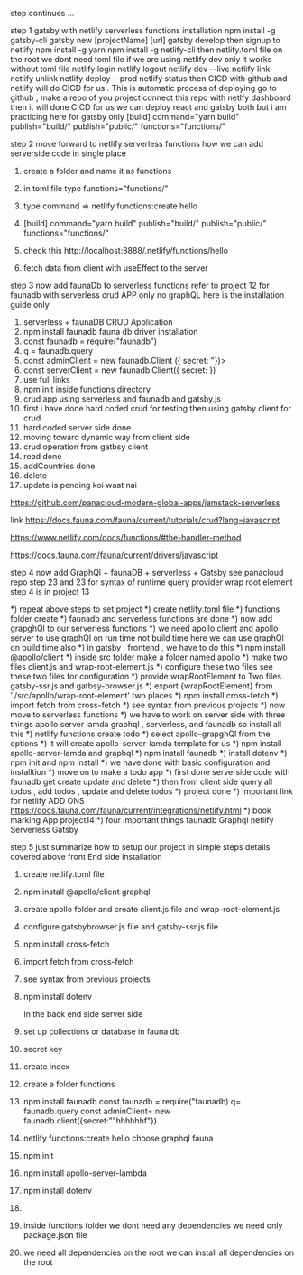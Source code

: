 step continues ...

step 1
gatsby with netlify serverless functions
installation
npm install -g gatsby-cli
gatsby new [projectName] [url]
gatsby develop
then
signup to netlify
npm install -g yarn
npm install -g netlify-cli
then
netlify.toml file on the root we dont need toml file if we are using netlify dev only it works without toml file 
netlify login
netlify logout
netlify dev --live
netlify link
netlify unlink
netlify deploy --prod
netlify status
then CICD with github and netlify will do CICD for us . This is  automatic process of deploying
go to github ,
make a repo of you project connect this repo with netlfy dashboard then it will done CICD for us 
we can deploy react and gatsby both
but i am practicing here for gatsby only 
[build]
command="yarn build"
publish="build/"
publish="public/"
functions="functions/"

step 2 move forward to netlify serverless functions how we can add serverside code in single place 
1) create a folder and name it  as functions
2) in toml file type functions="functions/"
2) type command => netlify functions:create hello
3)  [build]
        command="yarn build"
        publish="build/"
        publish="public/"
        functions="functions/"
4) check this 
http://localhost:8888/.netlify/functions/hello

5) fetch data from client with useEffect to the server  

step 3 now add faunaDb to serverless functions
 refer to project 12  for faunadb with serverless crud APP only no graphQL 
here is the installation guide only


1) serverless + faunaDB CRUD Application
2) npm install faunadb  fauna db driver installation
3) const faunadb = require("faunadb") 
4) q = faunadb.query
5) const adminClient = new faunadb.Client ({ secret: "})>
6) const serverClient = new faunadb.Client({ secret:  })
7) use full links
8) npm init inside functions directory 
9) crud app using serverless and faunadb and gatsby.js 
10) first i have done hard coded crud for testing then using gatsby client for crud 
11) hard coded server side done 
12) moving toward dynamic way from client side 
13) crud operation from gatbsy client 
14) read done
15) addCountries done
16) delete 
17) update is pending  koi waat nai 

https://github.com/panacloud-modern-global-apps/jamstack-serverless

link https://docs.fauna.com/fauna/current/tutorials/crud?lang=javascript

https://www.netlify.com/docs/functions/#the-handler-method

https://docs.fauna.com/fauna/current/drivers/javascript

 step 4 now add GraphQl + faunaDB + serverless + Gatsby 
  see panacloud repo step 23 and 23 for syntax of runtime query provider wrap root element
 step 4 is in project 13 

*) repeat above steps to set project
*) create netlify.toml file
*) functions folder create
*) faunadb and serverless functions are done 
*) now add grapghQl to our serverless functions 
*) we need apollo client and apollo server to use graphQl  on run time not build time here we can use graphQl on build time also 
*) in gatsby , frontend , we have to do this
*) npm install @apollo/client
*) inside src folder make a folder named apollo 
*) make two files client.js and wrap-root-element.js
*) configure these  two files  see  these two files for configuration
*) provide wrapRootElement  to Two files gatsby-ssr.js and gatbsy-browser.js
*) export {wrapRootElement} from './src/apollo/wrap-root-element' two places 
*) npm install cross-fetch 
*) import fetch from cross-fetch
*) see syntax from previous projects 
*) now move to serverless functions
*) we have to work on server side with three things apollo server lamda graphql , serverless, and faunadb so install all this 
*) netlify functions:create todo
*) select apollo-grapghQl from the options
*) it will create apollo-server-lamda template for us 
*) npm install apollo-server-lamda  and graphql
*) npm install faunadb
*) install dotenv 
*) npm init and npm install 
*) we have done with basic configuration and installtion 
*) move on to make a todo app 
*) first done serverside code with faunadb get create update and delete
*) then from client side query all todos , add todos , update and delete todos 
*)  project done 
*) important link for netlify ADD ONS  https://docs.fauna.com/fauna/current/integrations/netlify.html
*) book marking App  project14
*) four important things  faunadb Graphql netlify Serverless Gatsby 


step 5  just summarize how to setup our project in simple steps details covered above 
 front End side installation 
1) create netlify.toml file 
2) npm install @apollo/client graphql
3) create apollo folder and create client.js file and wrap-root-element.js
4) configure gatsbybrowser.js file and gatsby-ssr.js file
5) npm install cross-fetch 
6) import fetch from cross-fetch
5) see syntax from previous projects 
6) npm install dotenv 


    In  the back end side server side 
1) set up collections or database in fauna db 
2) secret key 
3) create index
4) create a folder functions
5) npm install faunadb const faunadb = require("faunadb) q= faunadb.query const adminClient= new faunadb.client({secret:""hhhhhhf"})
6) netlify functions:create hello choose graphql fauna
7) npm init 
8) npm install apollo-server-lambda
9) npm install dotenv
10) 

10) inside functions folder we dont need any dependencies we need only package.json file 
11) we need all dependencies on the root  we can install all dependencies on the root 




   





